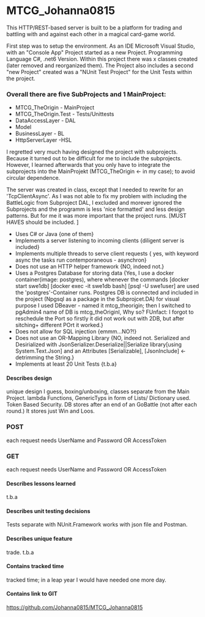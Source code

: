 # MTCG_Johanna0815
This HTTP/REST-based server is built to be a platform for trading and battling with and against each other in a magical card-game world.

First step was to setup the environment. As an IDE Microsoft Visual Studio, with an "Console App" Project started as a new Project. Programming Language C#, .net6 Version. Within this project there was x classes created (later removed and reorganized them). The Project also includes a second "new Project" created was a "NUnit Test Project" for the Unit Tests within the project. 

### Overall there are five SubProjects and 1 MainProject:

- MTCG_TheOrigin - MainProject
- MTCG_TheOrigin.Test - Tests/Unittests
- DataAccessLayer - DAL
- Model
- BusinessLayer - BL
- HttpServerLayer -HSL

I regretted very much having designed the project with subprojects. Because it turned out to be difficult for me to include the subprojects. However, I learned afterwards that you only have to integrate the subprojects into the MainProjekt (MTCG_TheOrigin <- in my case); to avoid circular dependence.

The server was created in class, except that I needed to rewrite for an 'TcpClientAsync'. As I was not able to fix my problem with including the BattleLogic from Subproject DAL, I excluded and morever ignored the Subprojects and the programm is less 'nice formatted' and less design patterns. 
But for me it was more important that the project runs. [MUST HAVES should be included. ]
- Uses C# or Java {one of them}
- Implements a server listening to incoming clients {diligent server is included}
- Implements multiple threads to serve client requests { yes, with keyword async the tasks run contemporaneous - asynchron}
- Does not use an HTTP helper framework {NO, indeed not.}
- Uses a Postgres Database for storing data {Yes, I use a docker container(image: postgres), where whenever the commands [docker start swe1db] [docker exec -it swe1db bash] [psql -U swe1user] are used the 'postgres'-Container runs. Postgres DB is connected and included in the project (Npgsql as a package in the Subprojcet.DA) for visual purpose I used DBeaver - named it mtcg_theorigin; then I switched to pgAdmin4 name of DB is mtcg_theOriginI, Why so? FUnfact: I forgot to reschedule the Port so firstly it did not work out with 2DB, but after sitching+ different POrt it worked.}
- Does not allow for SQL injection {emmm...NO?!}
- Does not use an OR-Mapping Library {NO, indeed not. Serialized and Desirialized with JsonSerializer.Deserialize||Serialize library[using System.Text.Json] and an Attributes [Serializable], [JsonInclude] <- detrimming the String.}
- Implements at least 20 Unit Tests {t.b.a}


#### Describes design
unique design I guess, boxing/unboxing, classes separate from the Main Project. lambda Functions, GenericTyps in form of Lists/ Dictionary used. 
Token Based Security. DB stores after an end of an GoBattle (not after each round.) It stores just Win and Loos. 
### POST
each request needs UserName and Password OR AccessToken
### GET
each request needs UserName and Password OR AccessToken
#### Describes lessons learned
t.b.a

#### Describes unit testing decisions
Tests separate with NUnit.Framework
works with json file and Postman. 

#### Describes unique feature
trade. t.b.a

#### Contains tracked time
tracked time; in a leap year I would have needed one more day. 

#### Contains link to GIT
https://github.com/Johanna0815/MTCG_Johanna0815



